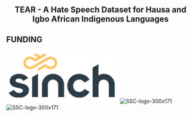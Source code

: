 <h2 align="center"> TEAR - A Hate Speech Dataset for Hausa and Igbo African Indigenous Languages</h2>  




<h2 align="left"> FUNDING </h2>

![SSC-logo-300x171](https://github.com/franciellevargas/franciellevargas.github.io/blob/9f2aba738836e85dbedbe969010ed8593d1c0d69/img/sinch-logo.png)
![SSC-logo-300x171](https://github.com/franciellevargas/HateBR/blob/e5ccb9cd6b43c26edacb2c4abd32fd75f8a574a2/.github/logo_novo_english.gif)
![SSC-logo-300x171](https://github.com/franciellevargas/HateBR/blob/1c6044026c8617de939f562c83e1e45c19ca8c89/.github/cnpq.png)
